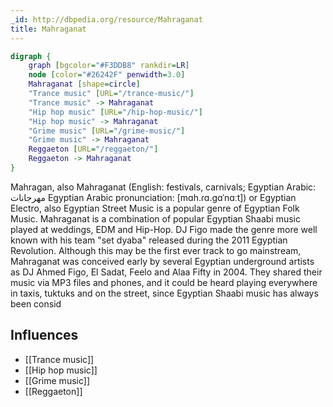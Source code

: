 ```yaml
---
_id: http://dbpedia.org/resource/Mahraganat
title: Mahraganat
---
```


```dot
digraph {
	graph [bgcolor="#F3DDB8" rankdir=LR]
	node [color="#26242F" penwidth=3.0]
	Mahraganat [shape=circle]
	"Trance music" [URL="/trance-music/"]
	"Trance music" -> Mahraganat
	"Hip hop music" [URL="/hip-hop-music/"]
	"Hip hop music" -> Mahraganat
	"Grime music" [URL="/grime-music/"]
	"Grime music" -> Mahraganat
	Reggaeton [URL="/reggaeton/"]
	Reggaeton -> Mahraganat
}
```

Mahragan, also Mahraganat (English: festivals, carnivals; Egyptian Arabic: مهرجانات Egyptian Arabic pronunciation: [mɑh.ɾɑ.ɡɑˈnɑːt]) or Egyptian Electro, also Egyptian Street Music is a popular genre of Egyptian Folk Music. Mahraganat is a combination of popular Egyptian Shaabi music played at weddings, EDM and Hip-Hop. DJ Figo made the genre more well known with his team "set dyaba" released during the 2011 Egyptian Revolution. Although this may be the first ever track to go mainstream, Mahraganat was conceived early by several Egyptian underground artists as DJ Ahmed Figo, El Sadat, Feelo and Alaa Fifty in 2004. They shared their music via MP3 files and phones, and it could be heard playing everywhere in taxis, tuktuks and on the street, since Egyptian Shaabi music has always been consid

## Influences

- [[Trance music]]
- [[Hip hop music]]
- [[Grime music]]
- [[Reggaeton]]
